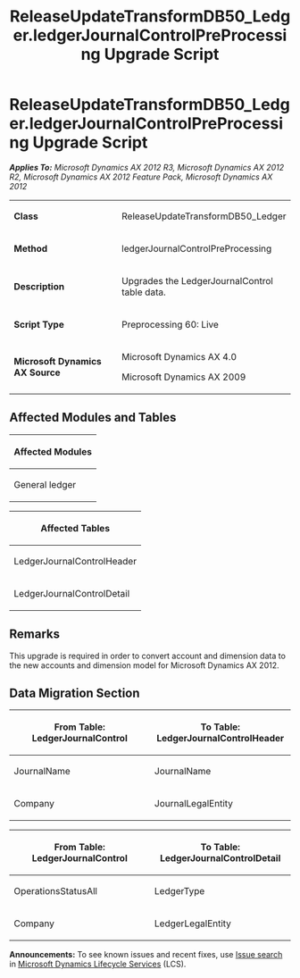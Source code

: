 ﻿---
title: ReleaseUpdateTransformDB50_Ledger.ledgerJournalControlPreProcessing Upgrade Script
TOCTitle: ReleaseUpdateTransformDB50_Ledger.ledgerJournalControlPreProcessing Upgrade Script
ms:assetid: 719b29d9-c5f3-f677-b303-0495ba191e9c
ms:mtpsurl: https://msdn.microsoft.com/en-us/library/JJ685789(v=AX.60)
ms:contentKeyID: 49708989
ms.date: 05/18/2015
mtps_version: v=AX.60
---

# ReleaseUpdateTransformDB50\_Ledger.ledgerJournalControlPreProcessing Upgrade Script 


_**Applies To:** Microsoft Dynamics AX 2012 R3, Microsoft Dynamics AX 2012 R2, Microsoft Dynamics AX 2012 Feature Pack, Microsoft Dynamics AX 2012_

<table>
<colgroup>
<col style="width: 50%" />
<col style="width: 50%" />
</colgroup>
<tbody>
<tr class="odd">
<td><p><strong>Class</strong></p></td>
<td><p>ReleaseUpdateTransformDB50_Ledger</p></td>
</tr>
<tr class="even">
<td><p><strong>Method</strong></p></td>
<td><p>ledgerJournalControlPreProcessing</p></td>
</tr>
<tr class="odd">
<td><p><strong>Description</strong></p></td>
<td><p>Upgrades the LedgerJournalControl table data.</p></td>
</tr>
<tr class="even">
<td><p><strong>Script Type</strong></p></td>
<td><p>Preprocessing 60: Live</p></td>
</tr>
<tr class="odd">
<td><p><strong>Microsoft Dynamics AX Source</strong></p></td>
<td><p>Microsoft Dynamics AX 4.0</p>
<p>Microsoft Dynamics AX 2009</p></td>
</tr>
</tbody>
</table>


## Affected Modules and Tables

<table>
<colgroup>
<col style="width: 100%" />
</colgroup>
<thead>
<tr class="header">
<th><p>Affected Modules</p></th>
</tr>
</thead>
<tbody>
<tr class="odd">
<td><p>General ledger</p></td>
</tr>
</tbody>
</table>


<table>
<colgroup>
<col style="width: 100%" />
</colgroup>
<thead>
<tr class="header">
<th><p>Affected Tables</p></th>
</tr>
</thead>
<tbody>
<tr class="odd">
<td><p>LedgerJournalControlHeader</p></td>
</tr>
<tr class="even">
<td><p>LedgerJournalControlDetail</p></td>
</tr>
</tbody>
</table>


## Remarks

This upgrade is required in order to convert account and dimension data to the new accounts and dimension model for Microsoft Dynamics AX 2012.

## Data Migration Section

<table>
<colgroup>
<col style="width: 50%" />
<col style="width: 50%" />
</colgroup>
<thead>
<tr class="header">
<th><p>From Table: LedgerJournalControl</p></th>
<th><p>To Table: LedgerJournalControlHeader</p></th>
</tr>
</thead>
<tbody>
<tr class="odd">
<td><p>JournalName</p></td>
<td><p>JournalName</p></td>
</tr>
<tr class="even">
<td><p>Company</p></td>
<td><p>JournalLegalEntity</p></td>
</tr>
</tbody>
</table>


<table>
<colgroup>
<col style="width: 50%" />
<col style="width: 50%" />
</colgroup>
<thead>
<tr class="header">
<th><p>From Table: LedgerJournalControl</p></th>
<th><p>To Table: LedgerJournalControlDetail</p></th>
</tr>
</thead>
<tbody>
<tr class="odd">
<td><p>OperationsStatusAll</p></td>
<td><p>LedgerType</p></td>
</tr>
<tr class="even">
<td><p>Company</p></td>
<td><p>LedgerLegalEntity</p></td>
</tr>
</tbody>
</table>

  
**Announcements:** To see known issues and recent fixes, use [Issue search](http://go.microsoft.com/fwlink/?linkid=389258) in [Microsoft Dynamics Lifecycle Services](http://go.microsoft.com/fwlink/?linkid=306505) (LCS).

